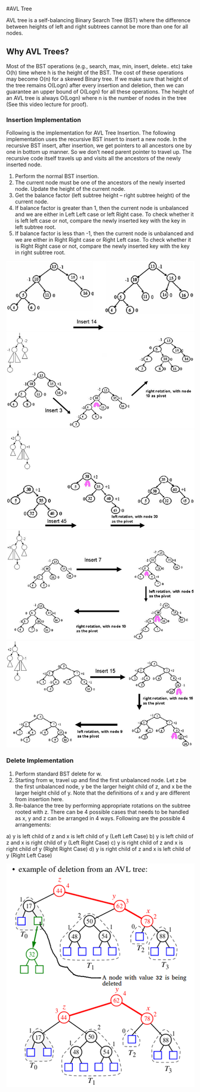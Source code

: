 #AVL Tree

AVL tree is a self-balancing Binary Search Tree (BST) where the difference between heights of left and right subtrees cannot be more than one for all nodes.

## Why AVL Trees?
Most of the BST operations (e.g., search, max, min, insert, delete.. etc) take O(h) time where h is the height of the BST. The cost of these operations may become O(n) for a skewed Binary tree. If we make sure that height of the tree remains O(Logn) after every insertion and deletion, then we can guarantee an upper bound of O(Logn) for all these operations. The height of an AVL tree is always O(Logn) where n is the number of nodes in the tree (See this video lecture for proof).

### Insertion Implementation
Following is the implementation for AVL Tree Insertion. The following implementation uses the recursive BST insert to insert a new node. In the recursive BST insert, after insertion, we get pointers to all ancestors one by one in bottom up manner. So we don’t need parent pointer to travel up. The recursive code itself travels up and visits all the ancestors of the newly inserted node.
1) Perform the normal BST insertion.
2) The current node must be one of the ancestors of the newly inserted node. Update the height of the current node.
3) Get the balance factor (left subtree height – right subtree height) of the current node.
4) If balance factor is greater than 1, then the current node is unbalanced and we are either in Left Left case or left Right case. To check whether it is left left case or not, compare the newly inserted key with the key in left subtree root.
5) If balance factor is less than -1, then the current node is unbalanced and we are either in Right Right case or Right Left case. To check whether it is Right Right case or not, compare the newly inserted key with the key in right subtree root.

![alt text](material/1.jpg)
![alt text](material/2.jpg)
![alt text](material/3.jpg)
![alt text](material/4.jpg)
![alt text](material/5.jpg)

### Delete Implementation
1) Perform standard BST delete for w.
2) Starting from w, travel up and find the first unbalanced node. Let z be the first unbalanced node, y be the larger height child of z, and x be the larger height child of y. Note that the definitions of x and y are different from insertion here.
3) Re-balance the tree by performing appropriate rotations on the subtree rooted with z. There can be 4 possible cases that needs to be handled as x, y and z can be arranged in 4 ways. Following are the possible 4 arrangements:

a) y is left child of z and x is left child of y (Left Left Case)
b) y is left child of z and x is right child of y (Left Right Case)
c) y is right child of z and x is right child of y (Right Right Case)
d) y is right child of z and x is left child of y (Right Left Case)

![alt text](material/AvlDelete.png)